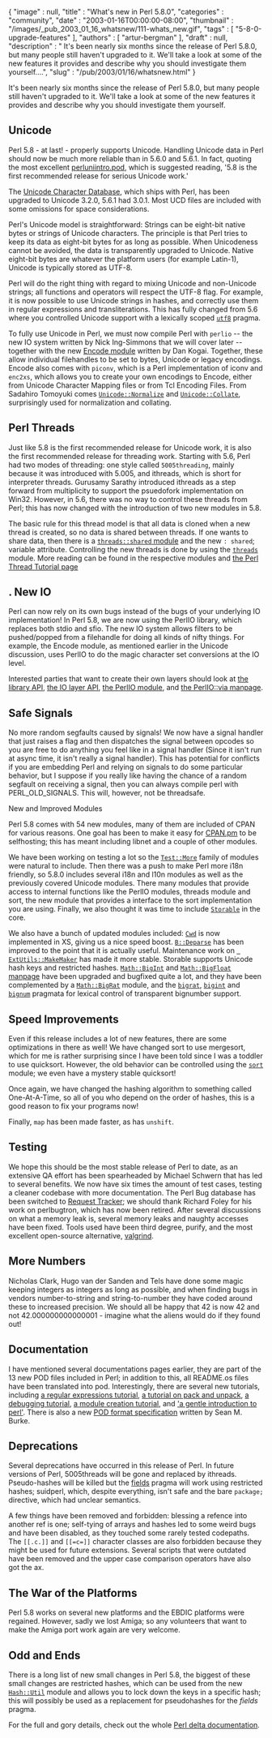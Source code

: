 {
   "image" : null,
   "title" : "What's new in Perl 5.8.0",
   "categories" : "community",
   "date" : "2003-01-16T00:00:00-08:00",
   "thumbnail" : "/images/_pub_2003_01_16_whatsnew/111-whats_new.gif",
   "tags" : [
      "5-8-0-upgrade-features"
   ],
   "authors" : [
      "artur-bergman"
   ],
   "draft" : null,
   "description" : " It's been nearly six months since the release of Perl 5.8.0, but many people still haven't upgraded to it. We'll take a look at some of the new features it provides and describe why you should investigate them yourself....",
   "slug" : "/pub/2003/01/16/whatsnew.html"
}



It's been nearly six months since the release of Perl 5.8.0, but many people still haven't upgraded to it. We'll take a look at some of the new features it provides and describe why you should investigate them yourself.

<span id="unicode">Unicode</span>
---------------------------------

Perl 5.8 - at last! - properly supports Unicode. Handling Unicode data in Perl should now be much more reliable than in 5.6.0 and 5.6.1. In fact, quoting the most excellent [perluniintro.pod](http://www.perldoc.com/perl5.8.0/pod/perluniintro.html), which is suggested reading, '5.8 is the first recommended release for serious Unicode work.'

The [Unicode Character Database](http://www.unicode.org/ucd/), which ships with Perl, has been upgraded to Unicode 3.2.0, 5.6.1 had 3.0.1. Most UCD files are included with some omissions for space considerations.

Perl's Unicode model is straightforward: Strings can be eight-bit native bytes or strings of Unicode characters. The principle is that Perl tries to keep its data as eight-bit bytes for as long as possible. When Unicodeness cannot be avoided, the data is transparently upgraded to Unicode. Native eight-bit bytes are whatever the platform users (for example Latin-1), Unicode is typically stored as UTF-8.

Perl will do the right thing with regard to mixing Unicode and non-Unicode strings; all functions and operators will respect the UTF-8 flag. For example, it is now possible to use Unicode strings in hashes, and correctly use them in regular expressions and transliterations. This has fully changed from 5.6 where you controlled Unicode support with a lexically scoped [`utf8`](http://www.perldoc.com/perl5.6.1/lib/utf8.html) pragma.

To fully use Unicode in Perl, we must now compile Perl with `perlio` -- the new IO system written by Nick Ing-Simmons that we will cover later -- together with the new [Encode module](http://search.cpan.org/author/DANKOGAI/Encode-1.84/Encode.pm) written by Dan Kogai. Together, these allow individual filehandles to be set to bytes, Unicode or legacy encodings. Encode also comes with `piconv`, which is a Perl implementation of iconv and `enc2xs`, which allows you to create your own encodings to Encode, either from Unicode Character Mapping files or from Tcl Encoding Files. From Sadahiro Tomoyuki comes [`Unicode::Normalize`](http://search.cpan.org/author/SADAHIRO/Unicode-Normalize-0.17/) and [`Unicode::Collate`](http://search.cpan.org/author/SADAHIRO/Unicode-Collate-0.23/), surprisingly used for normalization and collating.

Perl Threads
------------

Just like 5.8 is the first recommended release for Unicode work, it is also the first recommended release for threading work. Starting with 5.6, Perl had two modes of threading: one style called `5005threading`, mainly because it was introduced with 5.005, and ithreads, which is short for interpreter threads. Gurusamy Sarathy introduced ithreads as a step forward from multiplicity to support the psuedofork implementation on Win32. However, in 5.6, there was no way to control these threads from Perl; this has now changed with the introduction of two new modules in 5.8.

The basic rule for this thread model is that all data is cloned when a new thread is created, so no data is shared between threads. If one wants to share data, then there is a [`threads::shared` module](http://www.perldoc.com/perl5.8.0/lib/threads/shared.html) and the new `: shared`; variable attribute. Controlling the new threads is done by using the [`threads`](http://www.perldoc.com/perl5.8.0/lib/threads.html) module. More reading can be found in the respective modules and [the Perl Thread Tutorial page](http://www.perldoc.com/perl5.8.0/pod/perlthrtut.html)

.
New IO
------

Perl can now rely on its own bugs instead of the bugs of your underlying IO implementation! In Perl 5.8, we are now using the PerlIO library, which replaces both stdio and sfio. The new IO system allows filters to be pushed/popped from a filehandle for doing all kinds of nifty things. For example, the Encode module, as mentioned earlier in the Unicode discussion, uses PerlIO to do the magic character set conversions at the IO level.

Interested parties that want to create their own layers should look at [the library API](http://www.perldoc.com/perl5.8.0/pod/perlapio.html), [the IO layer API](http://www.perldoc.com/perl5.8.0/pod/perliol.html), [the PerlIO module](http://www.perldoc.com/perl5.8.0/lib/PerlIO.html), and [the PerlIO::via manpage](http://www.perldoc.com/perl5.8.0/lib/PerlIO/via.html).

Safe Signals
------------

No more random segfaults caused by signals! We now have a signal handler that just raises a flag and then dispatches the signal between opcodes so you are free to do anything you feel like in a signal handler (Since it isn't run at async time, it isn't really a signal handler). This has potential for conflicts if you are embedding Perl and relying on signals to do some particular behavior, but I suppose if you really like having the chance of a random segfault on receiving a signal, then you can always compile perl with PERL\_OLD\_SIGNALS. This will, however, not be threadsafe.

New and Improved Modules

Perl 5.8 comes with 54 new modules, many of them are included of CPAN for various reasons. One goal has been to make it easy for [CPAN.pm](http://www.perldoc.com/perl5.8.0/lib/CPAN.html) to be selfhosting; this has meant including libnet and a couple of other modules.

We have been working on testing a lot so the [`Test::More`](http://www.perldoc.com/perl5.8.0/lib/Test/More.html) family of modules were natural to include. Then there was a push to make Perl more i18n friendly, so 5.8.0 includes several i18n and l10n modules as well as the previously covered Unicode modules. There many modules that provide access to internal functions like the PerlIO modules, threads module and sort, the new module that provides a interface to the sort implementation you are using. Finally, we also thought it was time to include [`Storable`](http://www.perldoc.com/perl5.8.0/lib/Storable.html) in the core.

We also have a bunch of updated modules included: [`Cwd`](http://www.perldoc.com/perl5.8.0/lib/Cwd.html) is now implemented in XS, giving us a nice speed boost. [`B::Deparse`](http://www.perldoc.com/perl5.8.0/lib/B/Deparse.html) has been improved to the point that it is actually useful. Maintenance work on [` ExtUtils::MakeMaker`](http://www.perldoc.com/perl5.8.0/lib/ExtUtils/MakeMaker.html) has made it more stable. Storable supports Unicode hash keys and restricted hashes. [`Math::BigInt`](http://www.perldoc.com/perl5.8.0/lib/Math/BigInt.html) and [`Math::BigFloat` manpage](http://www.perldoc.com/perl5.8.0/lib/Math/BigFloat.html) have been upgraded and bugfixed quite a lot, and they have been complemented by a [`Math::BigRat`](http://www.perldoc.com/perl5.8.0/lib//Math/BigRat.html) module, and the [`bigrat`](http://www.perldoc.com/perl5.8.0/lib/bigrat.html), [`bigint`](http://www.perldoc.com/perl5.8.0/lib/bigint.html) and [`bignum`](http://www.perldoc.com/perl5.8.0/lib/bignum.html) pragmata for lexical control of transparent bignumber support.

Speed Improvements
------------------

Even if this release includes a lot of new features, there are some optimizations in there as well! We have changed sort to use mergesort, which for me is rather surprising since I have been told since I was a toddler to use quicksort. However, the old behavior can be controlled using the [`sort`](http://www.perldoc.com/perl5.8.0/lib/sort.html) module; we even have a mystery stable quicksort!

Once again, we have changed the hashing algorithm to something called One-At-A-Time, so all of you who depend on the order of hashes, this is a good reason to fix your programs now!

Finally, `map` has been made faster, as has `unshift`.

Testing
-------

We hope this should be the most stable release of Perl to date, as an extensive QA effort has been spearheaded by Michael Schwern that has led to several benefits. We now have six times the amount of test cases, testing a cleaner codebase with more documentation. The Perl Bug database has been switched to [Request Tracker](http://www.bestpractical.com/); we should thank Richard Foley for his work on perlbugtron, which has now been retired. After several discussions on what a memory leak is, several memory leaks and naughty accesses have been fixed. Tools used have been third degree, purify, and the most excellent open-source alternative, [valgrind](http://developer.kde.org/~sewardj/).

More Numbers
------------

Nicholas Clark, Hugo van der Sanden and Tels have done some magic keeping integers as integers as long as possible, and when finding bugs in vendors number-to-string and string-to-number they have coded around these to increased precision. We should all be happy that 42 is now 42 and not 42.000000000000001 - imagine what the aliens would do if they found out!

Documentation
-------------

I have mentioned several documentations pages earlier, they are part of the 13 new POD files included in Perl; in addition to this, all README.os files have been translated into pod. Interestingly, there are several new tutorials, including [a regular expressions tutorial](http://www.perldoc.com/perl5.8.0/pod/perlretut.html), [a tutorial on pack and unpack](http://www.perldoc.com/perl5.8.0/pod/perlpacktut.html), [a debugging tutorial](http://www.perldoc.com/perl5.8.0/pod/perldebtut.html), [a module creation tutorial](http://www.perldoc.com/perl5.8.0/pod/perlnewmod.html), and ['a gentle introduction to perl'](http://www.perldoc.com/perl5.8.0/pod/perlintro.html). There is also a new [POD format specification](http://www.perldoc.com/perl5.8.0/pod/perlpodspec.html) written by Sean M. Burke.

Deprecations
------------

Several deprecations have occurred in this release of Perl. In future versions of Perl, 5005threads will be gone and replaced by ithreads. Pseudo-hashes will be killed but the [fields](http://www.perldoc.com/perl5.8.0/lib/fields.html) pragma will work using restricted hashes; suidperl, which, despite everything, isn't safe and the bare `package;` directive, which had unclear semantics.

A few things have been removed and forbidden: blessing a refence into another ref is one; self-tying of arrays and hashes led to some weird bugs and have been disabled, as they touched some rarely tested codepaths. The `[[.c.]]` and `[[=c=]]` character classes are also forbidden because they might be used for future extensions. Several scripts that were outdated have been removed and the upper case comparison operators have also got the ax.

The War of the Platforms
------------------------

Perl 5.8 works on several new platforms and the EBDIC platforms were regained. However, sadly we lost Amiga; so any volunteers that want to make the Amiga port work again are very welcome.

Odd and Ends
------------

There is a long list of new small changes in Perl 5.8, the biggest of these small changes are restricted hashes, which can be used from the new [`Hash::Util`](http://www.perldoc.com/perl5.8.0/lib/Hash/Util.html) module and allows you to lock down the keys in a specific hash; this will possibly be used as a replacement for pseudohashes for the *fields* pragma.

For the full and gory details, check out the whole [Perl delta documentation](http://www.perldoc.com/perl5.8.0/pod/perldelta.html).
